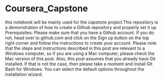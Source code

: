 # Coursera_Capstone
this notebook will be mainly used for the capstone project.This repository is a demonstration of how to create a Github repository and properly set it up Prerequisites: Please make sure that you have a Github account. If you do not, head over to github.com and click on the Sign up button on the top right corner and follow the instructions to create your account. Please note that the steps and instructions described in this post are relevant to a Windows computer, so if you are using a Mac computer, please check the Mac version of this post. Also, this post assumes that you already have Git installed. If that is not the case, then please take a moment and install Git Bash for Windows. You can select the default options throughout the installation wizard.
